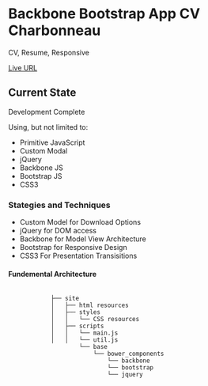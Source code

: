 <h1>Backbone Bootstrap App CV Charbonneau</h1> 
<p>CV, Resume, Responsive</p>
<p><a href="http://malaikazcharbonneau.com/resume/">Live URL</a></p>
<h2>Current State</h2>
<p>Development Complete</p>
<p>Using, but not limited to:</p>
<ul>
    <li>Primitive JavaScript</li>
    <li>Custom Modal</li>
    <li>jQuery</li>
    <li>Backbone JS</li>    
    <li>Bootstrap JS</li>    
    <li>CSS3</li>   
</ul>
<h3>Stategies and Techniques</h3>
<ul>
    <li>Custom Model for Download Options</li>
    <li>jQuery for DOM access</li>
    <li>Backbone for Model View Architecture</li>
    <li>Bootstrap for Responsive Design</li>
    <li>CSS3 For Presentation Transisitions</li>
</ul>
</ul>
<h4>Fundemental Architecture</h4>
<div>
    <pre>
        <code>
            ├── site
            │   ├── html resources
            │   ├── styles
            │   │   └── CSS resources
            │   ├── scripts
            │   │   └── main.js
            │   │   └── util.js
                    └── base            
                        └── bower_components            
                            └── backbone
                            └── bootstrap
                            └── jquery            
        </code>
    </pre>
</div>


 

 
